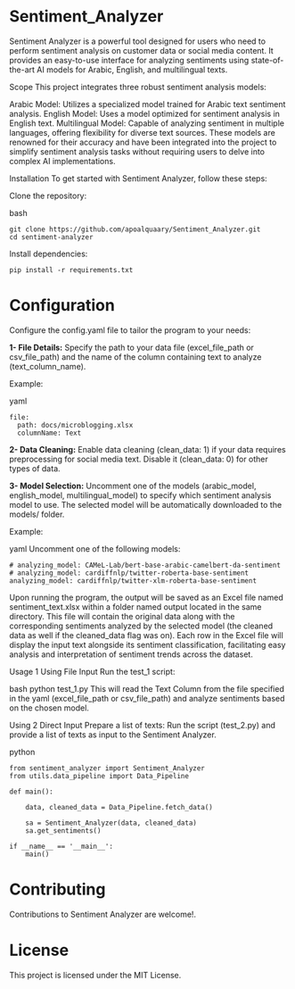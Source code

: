 # Sentiment_Analyzer
 
Sentiment Analyzer is a powerful tool designed for users who need to perform sentiment analysis on customer data or social media content. It provides an easy-to-use interface for analyzing sentiments using state-of-the-art AI models for Arabic, English, and multilingual texts.

Scope
This project integrates three robust sentiment analysis models:

Arabic Model: Utilizes a specialized model trained for Arabic text sentiment analysis.
English Model: Uses a model optimized for sentiment analysis in English text.
Multilingual Model: Capable of analyzing sentiment in multiple languages, offering flexibility for diverse text sources.
These models are renowned for their accuracy and have been integrated into the project to simplify sentiment analysis tasks without requiring users to delve into complex AI implementations.

Installation
To get started with Sentiment Analyzer, follow these steps:

Clone the repository:

bash
```
git clone https://github.com/apoalquaary/Sentiment_Analyzer.git
cd sentiment-analyzer
```

Install dependencies:
```
pip install -r requirements.txt
```

# Configuration
Configure the config.yaml file to tailor the program to your needs:

<b>1- File Details:</b> Specify the path to your data file (excel_file_path or csv_file_path) and the name of the column containing text to analyze (text_column_name).

Example:

yaml
```
file:
  path: docs/microblogging.xlsx
  columnName: Text
```
  
<b>2- Data Cleaning:</b> Enable data cleaning (clean_data: 1) if your data requires preprocessing for social media text. Disable it (clean_data: 0) for other types of data.

<b>3- Model Selection:</b> Uncomment one of the models (arabic_model, english_model, multilingual_model) to specify which sentiment analysis model to use. The selected model will be automatically downloaded to the models/ folder.

Example:

yaml
Uncomment one of the following models:
```
# analyzing_model: CAMeL-Lab/bert-base-arabic-camelbert-da-sentiment 
# analyzing_model: cardiffnlp/twitter-roberta-base-sentiment 
analyzing_model: cardiffnlp/twitter-xlm-roberta-base-sentiment 
```

Upon running the program, the output will be saved as an Excel file named sentiment_text.xlsx within a folder named output located in the same directory. This file will contain the original data along with the corresponding sentiments analyzed by the selected model (the cleaned data as well if the cleaned_data flag was on). Each row in the Excel file will display the input text alongside its sentiment classification, facilitating easy analysis and interpretation of sentiment trends across the dataset.

Usage 1
Using File Input
Run the test_1 script:

bash
python test_1.py
This will read the Text Column from the file specified in the yaml (excel_file_path or csv_file_path) and analyze sentiments based on the chosen model.

Using 2
Direct Input
Prepare a list of texts:
Run the script (test_2.py) and provide a list of texts as input to the Sentiment Analyzer.

python
```
from sentiment_analyzer import Sentiment_Analyzer
from utils.data_pipeline import Data_Pipeline

def main():

	data, cleaned_data = Data_Pipeline.fetch_data()

	sa = Sentiment_Analyzer(data, cleaned_data)
	sa.get_sentiments()

if __name__ == '__main__':
	main()
```

# Contributing
Contributions to Sentiment Analyzer are welcome!.

# License
This project is licensed under the MIT License.

